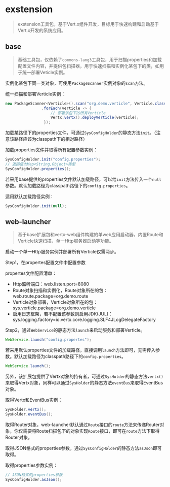 # exstension
> exstension工具包，基于Vert.x组件开发，目标用于快速构建和启动基于Vert.x开发的系统应用。

## base
> 基础工具包，仅依赖了`commons-lang3`工具包，用于扫描properties和加载配置文件内容，并提供包扫描器，用于快速扫描和实例化某包下的类，如用于统一部署Veticle实例。

实例化某包下同一类对象，可使用`PackageScanner`实例对象的`scan`方法。

统一扫描和部署Verticle实例：  
```java
new PackageScanner<Verticle>().scan("org.demo.verticle", Verticle.class)
                .forEach(verticle -> {
                    // 部署该包下的所有Verticle
                    Vertx.vertx().deployVerticle(verticle);
                 });
```
加载某路径下的properties文件，可通过`SysConfigHolder`的静态方法`init`。（注意该路径应该为classpath下的相对路径）

加载properties文件并取得所有配置参数实例：
```java
SysConfigHolder.init("config.properties");
// 返回值为Map<String,Object>类型
SysConfigHolder.properties();
```
若采用base提供的properties文件默认加载路径，可以给`init`方法传入一个`null`参数。默认加载路径为classpath路径下的`config.properties`。

适用默认加载路径实例：
```java
SysConfigHolder.init(null);
```

## web-launcher
> 基于base扩展包和vertx-web组件构建的单web应用启动器，内置Route和Verticle快速扫描，单一Http服务器启动等功能。

启动一个单一Http服务实例并部署所有Verticle仅需两步。

Step1，在propertes配置文件中配置参数

propertes文件配置清单：
* Http监听端口：web.listen.port=8080
* Route对象扫描和实例化，Route对象所在的包：web.route.package=org.demo.route
* Verticle对象部署，Verticle对象所在的包：sys.verticle.package=org.demo.verticle
* 启用日志框架，若不配置该参数则启用JDK(JUL)： sys.logging.factory=io.vertx.core.logging.SLF4JLogDelegateFactory

Step2，通过`WebService`的静态方法`launch`来启动服务和部署Verticle。
```java
WebService.launch("config.propertes");
```
若采用默认properties文件的加载路径，直接调用`launch`方法即可，无需传入参数。默认加载路径为classpath路径下的`config.properties`。

```java
WebService.launch();
```
另外，该扩展包提供了Vertx对象的持有者，可通过`SysHolder`的静态方法`vertx()`来取得Vertx对象，同样可以通过`SysHolder`的静态方法`eventBus`来取得EventBus对象。

取得Vertx和EventBus实例：
```java
SysHolder.vertx();
SysHolder.eventBus();
```
取得Router对象，web-launcher默认通过`Route`接口的`route`方法来传递Router对象，你仅需要将Route扫描包下的对象实现`Route`接口，即可在`route`方法下取得Router对象。

取得JSON格式的properties参数，通过`SysConfigHolder`的静态方法`asJson`即可取得。

取得properties参数实例：
```java
// JSON格式的properties参数
SysConfigHolder.asJson();
```
